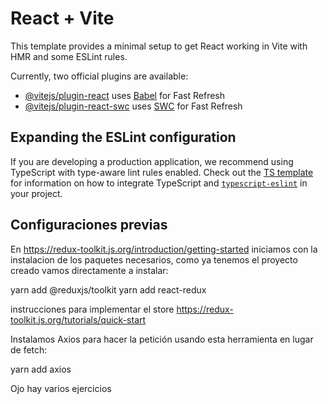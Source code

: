# React + Vite

This template provides a minimal setup to get React working in Vite with HMR and some ESLint rules.

Currently, two official plugins are available:

- [@vitejs/plugin-react](https://github.com/vitejs/vite-plugin-react/blob/main/packages/plugin-react) uses [Babel](https://babeljs.io/) for Fast Refresh
- [@vitejs/plugin-react-swc](https://github.com/vitejs/vite-plugin-react/blob/main/packages/plugin-react-swc) uses [SWC](https://swc.rs/) for Fast Refresh

## Expanding the ESLint configuration

If you are developing a production application, we recommend using TypeScript with type-aware lint rules enabled. Check out the [TS template](https://github.com/vitejs/vite/tree/main/packages/create-vite/template-react-ts) for information on how to integrate TypeScript and [`typescript-eslint`](https://typescript-eslint.io) in your project.

## Configuraciones previas

En https://redux-toolkit.js.org/introduction/getting-started iniciamos con la instalacion de los paquetes necesarios, como ya tenemos el proyecto creado vamos directamente a instalar:

yarn add @reduxjs/toolkit
yarn add react-redux

instrucciones para implementar el store
https://redux-toolkit.js.org/tutorials/quick-start

Instalamos Axios para hacer la petición usando esta herramienta en lugar de fetch:

yarn add axios

Ojo hay varios ejercicios
